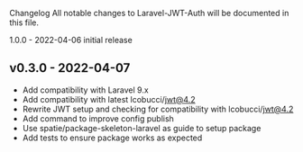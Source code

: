 Changelog
All notable changes to Laravel-JWT-Auth will be documented in this file.

1.0.0 - 2022-04-06
initial release

## v0.3.0 - 2022-04-07

- Add compatibility with Laravel 9.x
- Add compatibility with latest lcobucci/jwt@4.2
- Rewrite JWT setup and checking for compatibility with lcobucci/jwt@4.2
- Add command to improve config publish
- Use spatie/package-skeleton-laravel as guide to setup package
- Add tests to ensure package works as expected
